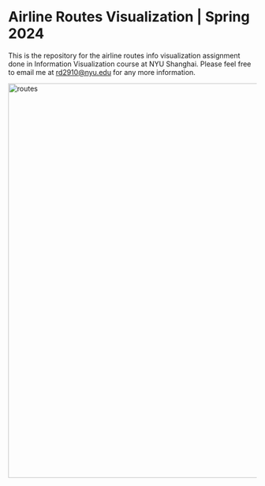 # Airline Routes Visualization | Spring 2024
This is the repository for the airline routes info visualization assignment done in Information Visualization course at NYU Shanghai. Please feel free to email me at rd2910@nyu.edu for any more information.

<img width="800" alt="routes" src="https://github.com/ruoheng-du/citi-bike/raw/main/assets/routes.png">
